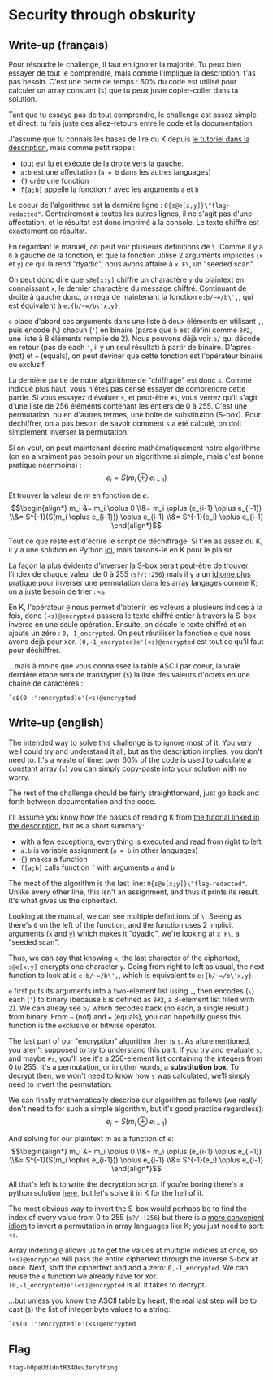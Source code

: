 # Security through obskurity

## Write-up (français)

Pour résoudre le challenge, il faut en ignorer la majorité. Tu peux bien essayer de tout le comprendre, mais comme l'implique la description, t'as pas besoin. C'est une perte de temps : 60% du code est utilisé pour calculer un array constant (`s`) que tu peux juste copier-coller dans ta solution.

Tant que tu essaye pas de tout comprendre, le challenge est assez simple et direct: tu fais juste des allez-retours entre le code et la documentation.

J'assume que tu connais les bases de lire du K depuis [le tutoriel dans la description](https://razetime.github.io/ngn-k-tutorial/), mais comme petit rappel:
- tout est lu et exécuté de la droite vers la gauche.
- `a:b` est une affectation (`a = b` dans les autres languages)
- `{}` crée une fonction
- `f[a;b]` appelle la fonction `f` avec les arguments `a` et `b`

Le coeur de l'algorithme est la dernière ligne : `0{s@e[x;y]}\"flag-redacted"`. Contrairement à toutes les autres lignes, il ne s'agit pas d'une affectation, et le résultat est donc imprimé à la console. Le texte chiffré est exactement ce résultat.

En regardant le manuel, on peut voir plusieurs définitions de `\`. Comme il y a `0` à gauche de la fonction, et que la fonction utilise 2 arguments implicites (`x` et `y`) ce qui la rend "dyadic", nous avons affaire à `x F\`, un "seeded scan".

On peut donc dire que `s@e[x;y]` chiffre un charactère `y` du plaintext en connaissant `x`, le dernier charactère du message chiffré. Continuant de droite à gauche donc, on regarde maintenant la fonction `e:b/~=/b\',`, qui est équivalent à `e:{b/~=/b\'x,y}`.

`e` place d'abord ses arguments dans une liste à deux éléments en utilisant `,`, puis encode (`\`) chacun (`'`) en binaire (parce que `b` est défini comme `8#2`, une liste à 8 éléments remplie de 2). Nous pouvons déjà voir `b/` qui décode en retour (pas de each `'`, il y un seul résultat) à partir de binaire. D'après `~` (not) et `=` (equals), on peut deviner que cette fonction est l'opérateur binaire ou `e`xclusif.

La dernière partie de notre algorithme de "chiffrage" est donc `s`. Comme indiqué plus haut, vous n'êtes pas censé essayer de comprendre cette partie. Si vous essayez d'évaluer `s`, et peut-être `#s`, vous verrez qu'il s'agit d'une liste de 256 éléments contenant les entiers de 0 à 255. C'est une permutation, ou en d'autres termes, une boîte de substitution (S-box). Pour déchiffrer, on a pas besoin de savoir comment `s` a été calculé, on doit simplement inverser la permutation.

Si on veut, on peut maintenant décrire mathématiquement notre algorithme (on en a vraiment pas besoin pour un algorithme si simple, mais c'est bonne pratique néanmoins) :
$$e_i = S(m_i \oplus e_{i-1})$$

Et trouver la valeur de $m$ en fonction de $e$:
$$\begin{align*}
m_i &= m_i \oplus 0
\\&= m_i \oplus (e_{i-1} \oplus e_{i-1})
\\&= S^{-1}(S(m_i \oplus e_{i-1})) \oplus e_{i-1}
\\&= S^{-1}(e_i) \oplus e_{i-1}
\end{align*}$$

Tout ce que reste est d'écrire le script de déchiffrage. Si t'en as assez du K, il y a une solution en Python [ici](decrypt.py), mais faisons-le en K pour le plaisir.

La façon la plus évidente d'inverser la S-box serait peut-être de trouver l'index de chaque valeur de 0 à 255 (`s?/:!256`) mais il y a un [idiome plus pratique](https://mlochbaum.github.io/BQN/doc/order.html#ordinals) pour inverser une permutation dans les array langages comme K; on a juste besoin de trier : `<s`.

En K, l'opérateur `@` nous permet d'obtenir les valeurs à plusieurs indices à la fois, donc `(<s)@encrypted` passera le texte chiffré entier à travers la S-box inverse en une seule opération. Ensuite, on décale le texte chiffré et on ajoute un zéro : `0,-1_encrypted`. On peut réutiliser la fonction `e` que nous avons déjà pour xor. `(0,-1_encrypted)e'(<s)@encrypted` est tout ce qu'il faut pour déchiffrer.

...mais à moins que vous connaissez la table ASCII par coeur, la vraie dernière étape sera de transtyper (`$`) la liste des valeurs d'octets en une chaîne de caractères :

```
`c$(0 :':encrypted)e'(<s)@encrypted
```

## Write-up (english)

The intended way to solve this challenge is to ignore most of it. You very well could try and understand it all, but as the description implies, you don't need to. It's a waste of time: over 60% of the code is used to calculate a constant array (`s`) you can simply copy-paste into your solution with no worry.

The rest of the challenge should be fairly straightforward, just go back and forth between documentation and the code.

I'll assume you know how the basics of reading K from [the tutorial linked in the description](https://razetime.github.io/ngn-k-tutorial/), but as a short summary:
- with a few exceptions, everything is executed and read from right to left
- `a:b` is variable assignment (`a = b` in other languages)
- `{}` makes a function
- `f[a;b]` calls function `f` with arguments `a` and `b`

The meat of the algorithm is the last line: `0{s@e[x;y]}\"flag-redacted"`. Unlike every other line, this isn't an assignment, and thus it prints its result. It's what gives us the ciphertext.

Looking at the manual, we can see multiple definitions of `\`. Seeing as there's `0` on the left of the function, and the function uses 2 implicit arguments (`x` and `y`) which makes it "dyadic", we're looking at `x F\`, a "seeded scan".

Thus, we can say that knowing `x`, the last character of the ciphertext, `s@e[x;y]` encrypts one character `y`. Going from right to left as usual, the next function to look at is `e:b/~=/b\',`, which is equivalent to `e:{b/~=/b\'x,y}`.

`e` first puts its arguments into a two-element list using `,`, then encodes (`\`) each (`'`) to binary (because `b` is defined as `8#2`, a 8-element list filled with 2). We can alreay see `b/` which decodes back (no each, a single result!) from binary. From `~` (not) and `=` (equals), you can hopefully guess this function is the `e`xclusive or bitwise operator.

The last part of our "encryption" algorithm then is `s`. As aforementioned, you aren't supposed to try to understand this part. If you try and evaluate `s`, and maybe `#s`, you'll see it's a 256-element list containing the integers from 0 to 255. It's a permutation, or in other words, a **substitution box**. To decrypt then, we won't need to know how `s` was calculated, we'll simply need to invert the permutation.

We can finally mathematically describe our algorithm as follows (we really don't need to for such a simple algorithm, but it's good practice regardless):
$$e_i = S(m_i \oplus e_{i-1})$$

And solving for our plaintext $m$ as a function of $e$:
$$\begin{align*}
m_i &= m_i \oplus 0
\\&= m_i \oplus (e_{i-1} \oplus e_{i-1})
\\&= S^{-1}(S(m_i \oplus e_{i-1})) \oplus e_{i-1}
\\&= S^{-1}(e_i) \oplus e_{i-1}
\end{align*}$$

All that's left is to write the decryption script. If you're boring there's a python solution [here](decrypt.py), but let's solve it in K for the hell of it.

The most obvious way to invert the S-box would perhaps be to find the index of every value from 0 to 255 (`s?/:!256`) but there is a [more convenient idiom](https://mlochbaum.github.io/BQN/doc/order.html#ordinals) to invert a permutation in array languages like K; you just need to sort: `<s`.

Array indexing `@` allows us to get the values at multiple indicies at once, so `(<s)@encrypted` will pass the entire ciphertext through the inverse S-box at once. Next, shift the ciphertext and add a zero: `0,-1_encrypted`. We can reuse the `e` function we already have for xor. `(0,-1_encrypted)e'(<s)@encrypted` is all it takes to decrypt.

...but unless you know the ASCII table by heart, the real last step will be to cast (`$`) the list of integer byte values to a string:

```
`c$(0 :':encrypted)e'(<s)@encrypted
```

## Flag

`flag-h0peUd1dntR34Dev3erything`
